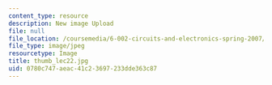 ```yaml
---
content_type: resource
description: New image Upload
file: null
file_location: /coursemedia/6-002-circuits-and-electronics-spring-2007/0780c747aeac41c23697233dde363c87_thumb_lec22.jpg
file_type: image/jpeg
resourcetype: Image
title: thumb_lec22.jpg
uid: 0780c747-aeac-41c2-3697-233dde363c87
---
```

